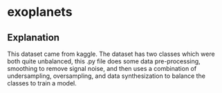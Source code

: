 # exoplanets

## Explanation

This dataset came from kaggle. The dataset has two classes which were both quite unbalanced, this .py file does some data pre-processing, smoothing to remove signal noise, and then uses a combination of undersampling, oversampling, and data synthesization to balance the classes to train a model.
